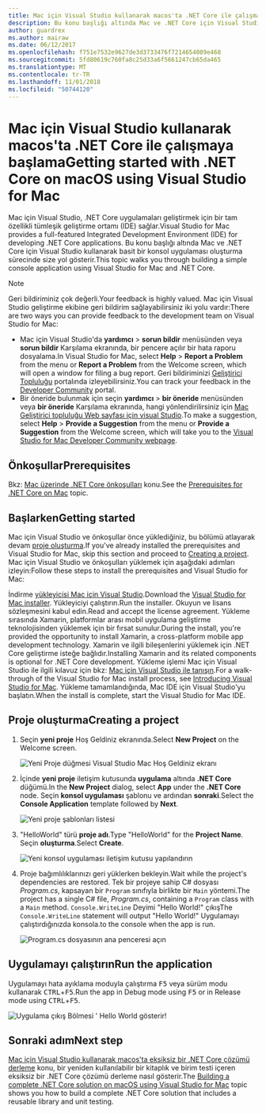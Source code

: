 ```yaml
---
title: Mac için Visual Studio kullanarak macos'ta .NET Core ile çalışmaya başlama
description: Bu konu başlığı altında Mac ve .NET Core için Visual Studio kullanarak basit bir konsol uygulaması oluşturma sürecinde size yol gösterir.
author: guardrex
ms.author: mairaw
ms.date: 06/12/2017
ms.openlocfilehash: f751e7532e9627de3d3733476f7214654089e468
ms.sourcegitcommit: 5fd80619c760fa8c25d33a6f5661247cb65da465
ms.translationtype: MT
ms.contentlocale: tr-TR
ms.lasthandoff: 11/01/2018
ms.locfileid: "50744120"
---
```

# <a name="getting-started-with-net-core-on-macos-using-visual-studio-for-mac"></a><span data-ttu-id="d4308-103">Mac için Visual Studio kullanarak macos'ta .NET Core ile çalışmaya başlama</span><span class="sxs-lookup"><span data-stu-id="d4308-103">Getting started with .NET Core on macOS using Visual Studio for Mac</span></span>

<span data-ttu-id="d4308-104">Mac için Visual Studio, .NET Core uygulamaları geliştirmek için bir tam özellikli tümleşik geliştirme ortamı (IDE) sağlar.</span><span class="sxs-lookup"><span data-stu-id="d4308-104">Visual Studio for Mac provides a full-featured Integrated Development Environment (IDE) for developing .NET Core applications.</span></span> <span data-ttu-id="d4308-105">Bu konu başlığı altında Mac ve .NET Core için Visual Studio kullanarak basit bir konsol uygulaması oluşturma sürecinde size yol gösterir.</span><span class="sxs-lookup"><span data-stu-id="d4308-105">This topic walks you through building a simple console application using Visual Studio for Mac and .NET Core.</span></span>

> [!NOTE]
> <span data-ttu-id="d4308-106">Geri bildiriminiz çok değerli.</span><span class="sxs-lookup"><span data-stu-id="d4308-106">Your feedback is highly valued.</span></span> <span data-ttu-id="d4308-107">Mac için Visual Studio geliştirme ekibine geri bildirim sağlayabilirsiniz iki yolu vardır:</span><span class="sxs-lookup"><span data-stu-id="d4308-107">There are two ways you can provide feedback to the development team on Visual Studio for Mac:</span></span>
> * <span data-ttu-id="d4308-108">Mac için Visual Studio'da **yardımcı** > **sorun bildir** menüsünden veya **sorun bildir** Karşılama ekranında, bir pencere açılır bir hata raporu dosyalama.</span><span class="sxs-lookup"><span data-stu-id="d4308-108">In Visual Studio for Mac, select **Help** > **Report a Problem** from the menu or **Report a Problem** from the Welcome screen, which will open a window for filing a bug report.</span></span> <span data-ttu-id="d4308-109">Geri bildiriminizi [Geliştirici Topluluğu](https://developercommunity.visualstudio.com/spaces/8/index.html) portalında izleyebilirsiniz.</span><span class="sxs-lookup"><span data-stu-id="d4308-109">You can track your feedback in the [Developer Community](https://developercommunity.visualstudio.com/spaces/8/index.html) portal.</span></span>
> * <span data-ttu-id="d4308-110">Bir öneride bulunmak için seçin **yardımcı** > **bir öneride** menüsünden veya **bir öneride** Karşılama ekranında, hangi yönlendirilirsiniz için [Mac Geliştirici topluluğu Web sayfası için visual Studio](https://developercommunity.visualstudio.com/content/idea/post.html?space=41).</span><span class="sxs-lookup"><span data-stu-id="d4308-110">To make a suggestion, select **Help** > **Provide a Suggestion** from the menu or **Provide a Suggestion** from the Welcome screen, which will take you to the [Visual Studio for Mac Developer Community webpage](https://developercommunity.visualstudio.com/content/idea/post.html?space=41).</span></span>

## <a name="prerequisites"></a><span data-ttu-id="d4308-111">Önkoşullar</span><span class="sxs-lookup"><span data-stu-id="d4308-111">Prerequisites</span></span>

<span data-ttu-id="d4308-112">Bkz: [Mac üzerinde .NET Core önkoşulları](../../core/macos-prerequisites.md) konu.</span><span class="sxs-lookup"><span data-stu-id="d4308-112">See the [Prerequisites for .NET Core on Mac](../../core/macos-prerequisites.md) topic.</span></span>

## <a name="getting-started"></a><span data-ttu-id="d4308-113">Başlarken</span><span class="sxs-lookup"><span data-stu-id="d4308-113">Getting started</span></span>

<span data-ttu-id="d4308-114">Mac için Visual Studio ve önkoşullar önce yüklediğiniz, bu bölümü atlayarak devam [proje oluşturma](#creating-a-project).</span><span class="sxs-lookup"><span data-stu-id="d4308-114">If you've already installed the prerequisites and Visual Studio for Mac, skip this section and proceed to [Creating a project](#creating-a-project).</span></span> <span data-ttu-id="d4308-115">Mac için Visual Studio ve önkoşulları yüklemek için aşağıdaki adımları izleyin:</span><span class="sxs-lookup"><span data-stu-id="d4308-115">Follow these steps to install the prerequisites and Visual Studio for Mac:</span></span>

<span data-ttu-id="d4308-116">İndirme [yükleyicisi Mac için Visual Studio](https://visualstudio.microsoft.com/vs/visual-studio-mac/).</span><span class="sxs-lookup"><span data-stu-id="d4308-116">Download the [Visual Studio for Mac installer](https://visualstudio.microsoft.com/vs/visual-studio-mac/).</span></span> <span data-ttu-id="d4308-117">Yükleyiciyi çalıştırın.</span><span class="sxs-lookup"><span data-stu-id="d4308-117">Run the installer.</span></span> <span data-ttu-id="d4308-118">Okuyun ve lisans sözleşmesini kabul edin.</span><span class="sxs-lookup"><span data-stu-id="d4308-118">Read and accept the license agreement.</span></span> <span data-ttu-id="d4308-119">Yükleme sırasında Xamarin, platformlar arası mobil uygulama geliştirme teknolojisinden yüklemek için bir fırsat sunulur.</span><span class="sxs-lookup"><span data-stu-id="d4308-119">During the install, you're provided the opportunity to install Xamarin, a cross-platform mobile app development technology.</span></span> <span data-ttu-id="d4308-120">Xamarin ve ilgili bileşenlerini yüklemek için .NET Core geliştirme isteğe bağlıdır.</span><span class="sxs-lookup"><span data-stu-id="d4308-120">Installing Xamarin and its related components is optional for .NET Core development.</span></span> <span data-ttu-id="d4308-121">Yükleme işlemi Mac için Visual Studio ile ilgili kılavuz için bkz: [Mac için Visual Studio ile tanışın](https://developer.xamarin.com/guides/cross-platform/visual-studio-mac/).</span><span class="sxs-lookup"><span data-stu-id="d4308-121">For a walk-through of the Visual Studio for Mac install process, see [Introducing Visual Studio for Mac](https://developer.xamarin.com/guides/cross-platform/visual-studio-mac/).</span></span> <span data-ttu-id="d4308-122">Yükleme tamamlandığında, Mac IDE için Visual Studio'yu başlatın.</span><span class="sxs-lookup"><span data-stu-id="d4308-122">When the install is complete, start the Visual Studio for Mac IDE.</span></span>

## <a name="creating-a-project"></a><span data-ttu-id="d4308-123">Proje oluşturma</span><span class="sxs-lookup"><span data-stu-id="d4308-123">Creating a project</span></span>

1. <span data-ttu-id="d4308-124">Seçin **yeni proje** Hoş Geldiniz ekranında.</span><span class="sxs-lookup"><span data-stu-id="d4308-124">Select **New Project** on the Welcome screen.</span></span>

   ![Yeni Proje düğmesi Visual Studio Mac Hoş Geldiniz ekranı](./media/using-on-mac-vs/vsmac1.png)

1. <span data-ttu-id="d4308-126">İçinde **yeni proje** iletişim kutusunda **uygulama** altında **.NET Core** düğümü.</span><span class="sxs-lookup"><span data-stu-id="d4308-126">In the **New Project** dialog, select **App** under the **.NET Core** node.</span></span> <span data-ttu-id="d4308-127">Seçin **konsol uygulaması** şablonu ve ardından **sonraki**.</span><span class="sxs-lookup"><span data-stu-id="d4308-127">Select the **Console Application** template followed by **Next**.</span></span>

   ![Yeni proje şablonları listesi](./media/using-on-mac-vs/vsmac2.png)

1. <span data-ttu-id="d4308-129">"HelloWorld" türü **proje adı**.</span><span class="sxs-lookup"><span data-stu-id="d4308-129">Type "HelloWorld" for the **Project Name**.</span></span> <span data-ttu-id="d4308-130">Seçin **oluşturma**.</span><span class="sxs-lookup"><span data-stu-id="d4308-130">Select **Create**.</span></span>

   ![Yeni konsol uygulaması iletişim kutusu yapılandırın](./media/using-on-mac-vs/vsmac3.png)

1. <span data-ttu-id="d4308-132">Proje bağımlılıklarınızı geri yüklerken bekleyin.</span><span class="sxs-lookup"><span data-stu-id="d4308-132">Wait while the project's dependencies are restored.</span></span> <span data-ttu-id="d4308-133">Tek bir projeye sahip C# dosyası *Program.cs*, kapsayan bir `Program` sınıfıyla birlikte bir `Main` yöntemi.</span><span class="sxs-lookup"><span data-stu-id="d4308-133">The project has a single C# file, *Program.cs*, containing a `Program` class with a `Main` method.</span></span> <span data-ttu-id="d4308-134">`Console.WriteLine` Deyimi "Hello World!" çıkış</span><span class="sxs-lookup"><span data-stu-id="d4308-134">The `Console.WriteLine` statement will output "Hello World!"</span></span> <span data-ttu-id="d4308-135">Uygulamayı çalıştırdığınızda konsola.</span><span class="sxs-lookup"><span data-stu-id="d4308-135">to the console when the app is run.</span></span>

   ![Program.cs dosyasının ana penceresi açın](./media/using-on-mac-vs/vsmac4.png)

## <a name="run-the-application"></a><span data-ttu-id="d4308-137">Uygulamayı çalıştırın</span><span class="sxs-lookup"><span data-stu-id="d4308-137">Run the application</span></span>

<span data-ttu-id="d4308-138">Uygulamayı hata ayıklama moduyla çalıştırma <kbd>F5</kbd> veya sürüm modu kullanarak <kbd>CTRL</kbd>+<kbd>F5</kbd>.</span><span class="sxs-lookup"><span data-stu-id="d4308-138">Run the app in Debug mode using <kbd>F5</kbd> or in Release mode using <kbd>CTRL</kbd>+<kbd>F5</kbd>.</span></span>

![Uygulama çıkış Bölmesi ' Hello World gösterir!](./media/using-on-mac-vs/vsmac5.png)

## <a name="next-step"></a><span data-ttu-id="d4308-140">Sonraki adım</span><span class="sxs-lookup"><span data-stu-id="d4308-140">Next step</span></span>

<span data-ttu-id="d4308-141">[Mac için Visual Studio kullanarak macos'ta eksiksiz bir .NET Core çözümü derleme](using-on-mac-vs-full-solution.md) konu, bir yeniden kullanılabilir bir kitaplık ve birim testi içeren eksiksiz bir .NET Core çözümü derleme nasıl gösterir.</span><span class="sxs-lookup"><span data-stu-id="d4308-141">The [Building a complete .NET Core solution on macOS using Visual Studio for Mac](using-on-mac-vs-full-solution.md) topic shows you how to build a complete .NET Core solution that includes a reusable library and unit testing.</span></span>
